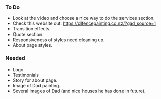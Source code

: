 ### To Do

- Look at the video and choose a nice way to do the services section.
- Check this website out: https://clfencepainting.co.nz/?gad_source=1
- Transition effects.
- Quote section.
- Responsiveness of styles need cleaning up.
- About page styles.

### Needed

- Logo
- Testimonials
- Story for about page.
- Image of Dad painting.
- Several images of Dad (and nice houses he has done in future).
